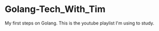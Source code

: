 # Golang-Tech_With_Tim
 My first steps on Golang.
 This is the youtube playlist I'm using to study.
